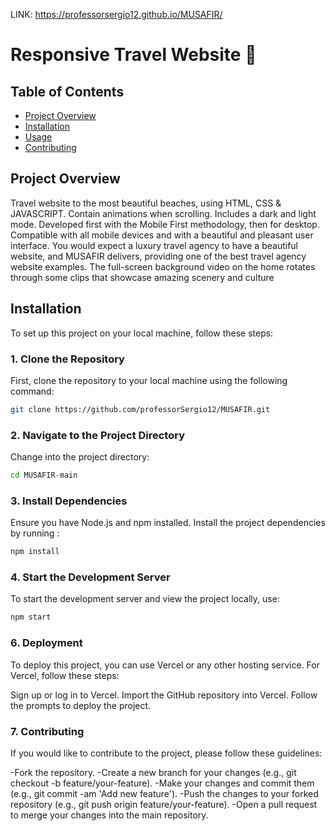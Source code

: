 LINK: https://professorsergio12.github.io/MUSAFIR/

# Responsive Travel Website 🌊


## Table of Contents

- [Project Overview](#project-overview)
- [Installation](#installation)
- [Usage](#usage)
- [Contributing](#contributing)

## Project Overview

Travel website to the most beautiful beaches, using HTML, CSS & JAVASCRIPT.
Contain animations when scrolling.
Includes a dark and light mode.
Developed first with the Mobile First methodology, then for desktop.
Compatible with all mobile devices and with a beautiful and pleasant user interface.
You would expect a luxury travel agency to have a beautiful website, and MUSAFIR delivers, providing one of the best travel agency website examples. The full-screen background video on the home rotates through some clips that showcase amazing scenery and culture

## Installation

To set up this project on your local machine, follow these steps:

### 1. Clone the Repository

First, clone the repository to your local machine using the following command:

```bash
git clone https://github.com/professorSergio12/MUSAFIR.git
```
### 2. Navigate to the Project Directory
Change into the project directory:

```bash
cd MUSAFIR-main
```
### 3. Install Dependencies
Ensure you have Node.js and npm installed. Install the project dependencies by running :

```bash
npm install
```

### 4. Start the Development Server
To start the development server and view the project locally, use:
```bash
npm start
```

### 6. Deployment
To deploy this project, you can use Vercel or any other hosting service. For Vercel, follow these steps:

Sign up or log in to Vercel.
Import the GitHub repository into Vercel.
Follow the prompts to deploy the project.

### 7. Contributing
If you would like to contribute to the project, please follow these guidelines:

-Fork the repository.
-Create a new branch for your changes (e.g., git checkout -b feature/your-feature).
-Make your changes and commit them (e.g., git commit -am 'Add new feature').
-Push the changes to your forked repository (e.g., git push origin feature/your-feature).
-Open a pull request to merge your changes into the main repository.
